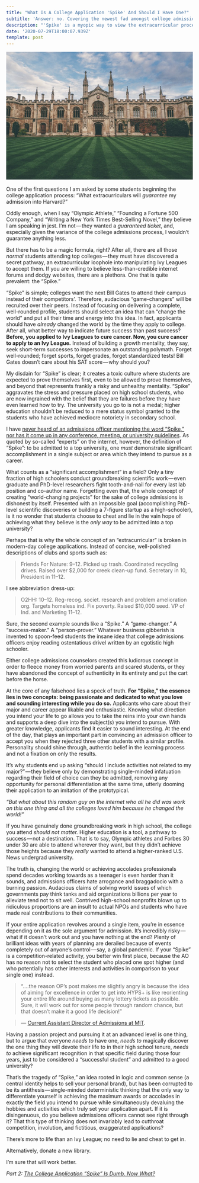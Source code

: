 ```yaml
---
title: "What Is A College Application 'Spike' And Should I Have One?"
subtitle: 'Answer: no. Covering the newest fad amongst college admissions forums.'
description: "'Spike' is a myopic way to view the extracurricular process for college admissions, and promoting one-size-fits-all strategies is harmful to students. Inventing 'world-changing' ideas solely to be admitted into a T20 or Ivy League is unlikely to succeed."
date: '2020-07-29T18:00:07.939Z'
template: post
---
```


![](./0__LxguM8OQ6HZpf__Vp.jpg)

One of the first questions I am asked by some students beginning the college application process: “What extracurriculars will _guarantee_ my admission into Harvard?”

Oddly enough, when I say “Olympic Athlete,” “Founding a Fortune 500 Company,” and “Writing a New York Times Best-Selling Novel,” they believe I am speaking in jest. I’m not — they wanted a _guaranteed ticket_, and, especially given the variance of the college admissions process, I wouldn’t guarantee anything less.

But there has to be a magic formula, right? After all, there are all those _normal_ students attending top colleges — they must have discovered a secret pathway, an extracurricular loophole into manipulating Ivy Leagues to accept them. If you are willing to believe less-than-credible internet forums and dodgy websites, there are a plethora. One that is quite prevalent: the “Spike.”

“Spike” is simple; colleges want the next Bill Gates to attend their campus instead of their competitors’. Therefore, audacious “game-changers” will be recruited over their peers. Instead of focusing on delivering a complete, well-rounded profile, students should select an idea that can “change the world” and put all their time and energy into this idea. In fact, applicants should have _already_ changed the world by the time they apply to college. After all, what better way to indicate future success than past success? **Before, you applied to Ivy Leagues to cure cancer. Now, you cure cancer to apply to an Ivy League.** Instead of building a growth mentality, they say, seek short-term successes to impersonate an outstanding polymath. Forget well-rounded; forget sports, forget grades, forget standardized tests! Bill Gates doesn’t care about his SAT score — why should you?

My disdain for “Spike” is clear; it creates a toxic culture where students are expected to prove themselves first, even to be allowed to prove themselves, and beyond that represents frankly a risky and unhealthy mentality. “Spike” aggravates the stress and pressure placed on high school students, who are now ingrained with the belief that they are failures before they have even learned how to try. The university you go to is not a medal; higher education shouldn’t be reduced to a mere status symbol granted to the students who have achieved mediocre notoriety in secondary school.

I have [never heard of an admissions officer mentioning the word “Spike,” nor has it come up in any conference, meeting, or university guidelines](https://www.reddit.com/r/ApplyingToCollege/comments/nv3yye/how_important_is_a_spike_really/h132ura/?context=10000). As quoted by so-called “experts” on the internet, however, the definition of “Spike”: to be admitted to a top university, one _must_ demonstrate significant accomplishment in a single subject or area which they intend to pursue as a career.

What counts as a “significant accomplishment” in a field? Only a tiny fraction of high schoolers conduct groundbreaking scientific work — even graduate and PhD-level researchers fight tooth-and-nail for every last lab position and co-author name. Forgetting even that, the whole concept of creating “world-changing projects” for the sake of college admissions is dishonest by itself. Presented with an impossible goal (accomplishing PhD-level scientific discoveries or building a 7-figure startup as a high-schooler), is it no wonder that students choose to cheat and lie in the vain hope of achieving what they believe is the _only way_ to be admitted into a top university?

Perhaps that is why the whole concept of an “extracurricular” is broken in modern-day college applications. Instead of concise, well-polished descriptions of clubs and sports such as:

> Friends For Nature: 9–12. Picked up trash. Coordinated recycling drives. Raised over $2,000 for creek clean-up fund. Secretary in 10, President in 11–12.

I see abbreviation dress-up:

> O2HH: 10–12. Reg-recog. societ. research and problem amelioration org. Targets homeless ind. Fix poverty. Raised $10,000 seed. VP of Ind. and Marketing 11–12.

Sure, the second example sounds like a “Spike.” A “game-changer.” A “success-maker.” A “person-prover.” Whatever business gibberish is invented to spoon-feed students the insane idea that college admissions officers enjoy reading ostentatious drivel written by an egotistic high schooler.

Either college admissions counselors created this ludicrous concept in order to fleece money from worried parents and scared students, or they have abandoned the concept of authenticity in its entirety and put the cart before the horse.

At the core of any falsehood lies a speck of truth. **For “Spike,” the essence lies in two concepts: being passionate and dedicated to what you love and sounding interesting while you do so.** Applicants who care about their major and career appear likable and enthusiastic. Knowing what direction you intend your life to go allows you to take the reins into your own hands and supports a deep dive into the subject(s) you intend to pursue. With greater knowledge, applicants find it easier to sound interesting. At the end of the day, that plays an important part in convincing an admission officer to accept you when they rejected three other students with a similar profile. Personality should shine through, authentic belief in the learning process and not a fixation on only the results.

It’s why students end up asking “should I include activities not related to my major?” — they believe only by demonstrating single-minded infatuation regarding their field of choice can they be admitted, removing any opportunity for personal differentiation at the same time, utterly dooming their application to an imitation of the prototypical.

_“But what about this random guy on the internet who all he did was work on this one thing and all the colleges loved him because he changed the world!”_

If you have genuinely done groundbreaking work in high school, the college you attend _should not matter._ Higher education is a tool, a pathway to success — not a destination. That is to say, Olympic athletes and Forbes 30 under 30 are able to attend wherever they want, but they didn’t achieve those heights because they _really_ wanted to attend a higher-ranked U.S. News undergrad university.

The truth is, changing the world or achieving accolades professionals spend decades working towards as a teenager is even harder than it sounds, and admissions officers hate arrogance and braggadocio with a burning passion. Audacious claims of solving world issues of which governments pay think tanks and aid organizations billions per year to alleviate tend not to sit well. Contrived high-school nonprofits blown up to ridiculous proportions are an insult to actual NPOs and students who have made real contributions to their communities.

If your entire application revolves around a single item, you’re in essence depending on it as the sole argument for admission. It’s incredibly risky — what if it doesn’t work out and you have nothing at the end? Plenty of brilliant ideas with years of planning are derailed because of events completely out of anyone’s control — say, a global pandemic. If your “Spike” is a competition-related activity, you better win first place, because the AO has no reason not to select the student who placed one spot higher (and who potentially has other interests and activities in comparison to your single one) instead.

> “….the reason OP’s post makes me slightly angry is because the idea of aiming for excellence in order to get into HYPS+ is like reorienting your entire life around buying as many lottery tickets as possible. Sure, it will work out for some people through random chance, but that doesn’t make it a good life decision!”

> — [Current Assistant Director of Admissions at MIT](https://www.reddit.com/r/ApplyingToCollege/comments/fqo68j/aos_cant_actually_detect_authenticity_or_passion/flu6ovu/?context=10000).

Having a passion project and pursuing it at an advanced level is one thing, but to argue that everyone _needs to_ have one, _needs to_ magically discover the one thing they will devote their life to in their high school tenure, _needs to_ achieve significant recognition in that specific field during those four years, just to be considered a “successful student” and admitted to a good university?

That’s the tragedy of “Spike,” an idea rooted in logic and common sense (a central identity helps to sell your personal brand), but has been corrupted to be its antithesis — single-minded deterministic thinking that the only way to differentiate yourself is achieving the maximum awards or accolades in exactly the field you intend to pursue while simultaneously devaluing the hobbies and activities which truly set your application apart. If it is disingenuous, do you believe admissions officers cannot see right through it? That this type of thinking does not invariably lead to cutthroat competition, involution, and fictitious, exaggerated applications?

There’s more to life than an Ivy League; no need to lie and cheat to get in.

Alternatively, donate a new library.

I’m sure that will work better.

_Part 2:_ [_The College Application “Spike” Is Dumb. Now What?_](https://medium.com/college-admissions-central/the-college-application-spike-is-dumb-now-what-6ffcc9764f5c)